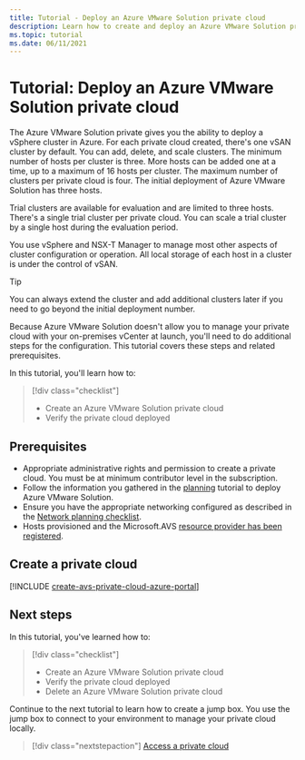 ```yaml
---
title: Tutorial - Deploy an Azure VMware Solution private cloud
description: Learn how to create and deploy an Azure VMware Solution private cloud
ms.topic: tutorial
ms.date: 06/11/2021
---
```


# Tutorial: Deploy an Azure VMware Solution private cloud

The Azure VMware Solution private gives you the ability to deploy a vSphere cluster in Azure. For each private cloud created, there's one vSAN cluster by default. You can add, delete, and scale clusters.  The minimum number of hosts per cluster is three. More hosts can be added one at a time, up to a maximum of 16 hosts per cluster. The maximum number of clusters per private cloud is four.  The initial deployment of Azure VMware Solution has three hosts. 

Trial clusters are available for evaluation and are limited to three hosts. There's a single trial cluster per private cloud. You can scale a trial cluster by a single host during the evaluation period.

You use vSphere and NSX-T Manager to manage most other aspects of cluster configuration or operation. All local storage of each host in a cluster is under the control of vSAN.

>[!TIP]
>You can always extend the cluster and add additional clusters later if you need to go beyond the initial deployment number.

Because Azure VMware Solution doesn't allow you to manage your private cloud with your on-premises vCenter at launch, you'll need to do additional steps for the configuration.  This tutorial covers these steps and related prerequisites.

In this tutorial, you'll learn how to:

> [!div class="checklist"]
> * Create an Azure VMware Solution private cloud
> * Verify the private cloud deployed

## Prerequisites

- Appropriate administrative rights and permission to create a private cloud. You must be at minimum contributor level in the subscription.
- Follow the information you gathered in the [planning](plan-private-cloud-deployment.md) tutorial to deploy Azure VMware Solution.
- Ensure you have the appropriate networking configured as described in the [Network planning checklist](tutorial-network-checklist.md).
- Hosts provisioned and the Microsoft.AVS [resource provider has been registered](deploy-azure-vmware-solution.md#register-the-microsoftavs-resource-provider).

## Create a private cloud

[!INCLUDE [create-avs-private-cloud-azure-portal](includes/create-private-cloud-azure-portal-steps.md)]

## Next steps

In this tutorial, you've learned how to:

> [!div class="checklist"]
> * Create an Azure VMware Solution private cloud
> * Verify the private cloud deployed
> * Delete an Azure VMware Solution private cloud

Continue to the next tutorial to learn how to create a jump box. You use the jump box to connect to your environment to manage your private cloud locally.


> [!div class="nextstepaction"]
> [Access a private cloud](tutorial-access-private-cloud.md)
